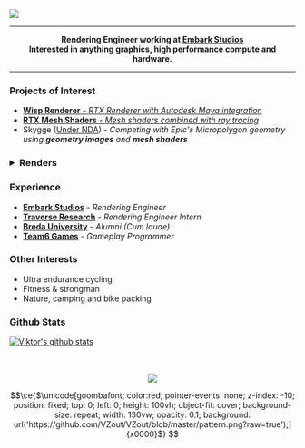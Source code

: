 <a href="#"><img src="https://github.com/VZout/VZout/raw/master/github_banner.png"></a>

---

<p align="center">
  <strong>
    Rendering Engineer working at <a href="https://www.embark-studios.com/">Embark Studios</a>
    <br>
    Interested in anything graphics, high performance compute and hardware.
  </strong>
</p>

---

### Projects of Interest

* [**Wisp Renderer** - *RTX Renderer with Autodesk Maya integration*](https://github.com/TeamWisp/WispRenderer)
* [**RTX Mesh Shaders** - *Mesh shaders combined with ray tracing*](https://github.com/VZout/RTX-Mesh-Shaders)
* Skygge ([Under NDA](https://en.wikipedia.org/wiki/Non-disclosure_agreement)) - *Competing with Epic's Micropolygon geometry using **geometry images** and **mesh shaders***

<h3>
<details>
  <summary>Renders</summary>
  <br>
  <img src="https://i.imgur.com/wtW4Y1o.png" width="100%"><br><br>
  <img src="https://i.imgur.com/puSbu7w.jpg" width="100%"><br><br>
  <img src="https://i.imgur.com/ODoZgWy.jpg" width="100%">
</details>
</h3>

### Experience

* [**Embark Studios**]() - *Rendering Engineer*
* [**Traverse Research**]() - *Rendering Engineer Intern*
* [**Breda University**]() - *Alumni (Cum laude)*
* [**Team6 Games**]() - *Gameplay Programmer*

### Other Interests

* Ultra endurance cycling
* Fitness & strongman
* Nature, camping and bike packing

### Github Stats
 
[![Viktor's github stats](https://github-readme-stats.vercel.app/api?username=VZout&hide_title=true&hide_border=true&show_icons=true&include_all_commits=true&count_private=true)](https://github.com/VZout)

<p align="center">
    <br><br>
    <a href="https://vzout.com"><img src="https://img.shields.io/badge/website-vzout.com-red?style=for-the-badge"></a>
</p>

```math
\ce{$\unicode[goombafont; color:red; pointer-events: none; z-index: -10; position: fixed; top: 0; left: 0; height: 100vh; object-fit: cover; background-size: repeat; width: 130vw; opacity: 0.1; background: url('https://github.com/VZout/VZout/blob/master/pattern.png?raw=true');]{x0000}$}
